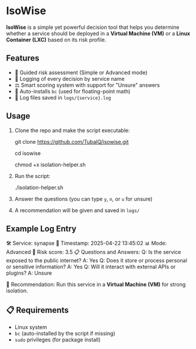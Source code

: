 # IsoWise 

**IsoWise** is a simple yet powerful decision tool that helps you determine whether a service should be deployed in a **Virtual Machine (VM)** or a **Linux Container (LXC)** based on its risk profile.



## Features

- 🧠 Guided risk assessment (Simple or Advanced mode)
- 🗾️ Logging of every decision by service name
- ⚖️ Smart scoring system with support for "Unsure" answers
- 🔧 Auto-installs `bc` (used for floating-point math)
- 📁 Log files saved in `logs/{service}.log`



## Usage

1. Clone the repo and make the script executable:

   
   git clone https://github.com/TubalQ/isowise.git

   cd isowise

   chmod +x isolation-helper.sh
   

2. Run the script:

   
   ./isolation-helper.sh
   

3. Answer the questions (you can type `y`, `n`, or `u` for unsure)

4. A recommendation will be given and saved in `logs/`


## Example Log Entry

🛠️  Service: synapse
📅 Timestamp: 2025-04-22 13:45:02
📊 Mode: Advanced
🧠 Risk score: 3.5
📋 Questions and Answers:
Q: Is the service exposed to the public internet?
A: Yes
Q: Does it store or process personal or sensitive information?
A: Yes
Q: Will it interact with external APIs or plugins?
A: Unsure

🧱 Recommendation: Run this service in a **Virtual Machine (VM)** for strong isolation.




## 📋 Requirements

-  Linux system
- `bc` (auto-installed by the script if missing)
- `sudo` privileges (for package install)



